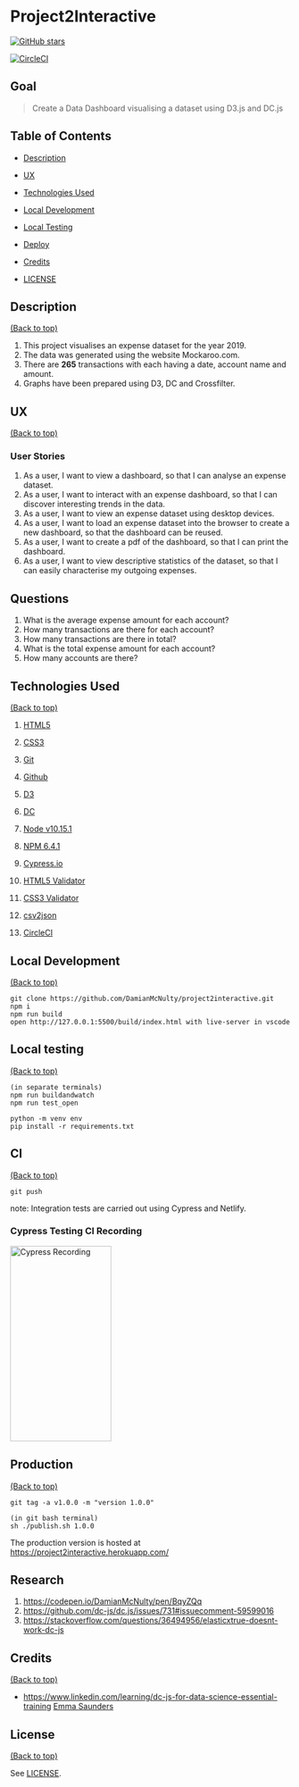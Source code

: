 # Project2Interactive

<a href="https://github.com/DamianMcNulty/project2interactive/stargazers">
    <img src="https://img.shields.io/github/stars/DamianMcNulty/project2interactive.svg?style=social" alt="GitHub stars">
</a>

[![CircleCI](https://dl.circleci.com/status-badge/img/gh/DamianMcNulty/project2interactive/tree/main.svg?style=svg)](https://dl.circleci.com/status-badge/redirect/gh/DamianMcNulty/project2interactive/tree/main)

## Goal

> Create a Data Dashboard visualising a dataset using D3.js and DC.js

## Table of Contents

-   [Description](#description)

-   [UX](#ux)

-   [Technologies Used](#technologies-used)

-   [Local Development](#local-development)

-   [Local Testing](#local-testing)

-   [Deploy](#deploy)

-   [Credits](#credits)

-   [LICENSE](#license)

## Description

[(Back to top)](#table-of-contents)

1.  This project visualises an expense dataset for the year 2019. 
2.  The data was generated using the website Mockaroo.com. 
3.  There are **265** transactions with each having a date, account name and amount. 
4.  Graphs have been prepared using D3, DC and Crossfilter.

## UX

[(Back to top)](#table-of-contents)

### User Stories

1.  As a user, I want to view a dashboard, so that I can analyse an expense dataset.
2.  As a user, I want to interact with an expense dashboard, so that I can discover interesting trends in the data.
3.  As a user, I want to view an expense dataset using desktop devices.
4.  As a user, I want to load an expense dataset into the browser to create a new dashboard, so that the dashboard can be reused.
5.  As a user, I want to create a pdf of the dashboard, so that I can print the dashboard.
6.  As a user, I want to view descriptive statistics of the dataset, so that I can easily characterise my outgoing expenses. 

## Questions

1.  What is the average expense amount for each account?
2.  How many transactions are there for each account?
3.  How many transactions are there in total?
4.  What is the total expense amount for each account?
5.  How many accounts are there?

## Technologies Used

[(Back to top)](#table-of-contents)

1.  [HTML5](https://en.wikipedia.org/wiki/HTML5) 

2.  [CSS3](https://en.wikipedia.org/wiki/Cascading_Style_Sheets)

3.  [Git](https://git-scm.com/)  

4.  [Github](https://github.com/) 

5.  [D3](https://d3js.org/) 

6.  [DC](https://dc-js.github.io/dc.js/)

7.  [Node v10.15.1](https://nodejs.org/)

8.  [NPM 6.4.1](https://www.npmjs.com/)

9. [Cypress.io](https://www.cypress.io/)

10. [HTML5 Validator](https://validator.w3.org/)

11. [CSS3 Validator](https://jigsaw.w3.org/css-validator/)

12. [csv2json](https://www.csvjson.com/csv2json)

14. [CircleCI](https://circleci.com/)

## Local Development

[(Back to top)](#table-of-contents)

    git clone https://github.com/DamianMcNulty/project2interactive.git
    npm i
    npm run build
    open http://127.0.0.1:5500/build/index.html with live-server in vscode

## Local testing

[(Back to top)](#table-of-contents)

    (in separate terminals)
    npm run buildandwatch
    npm run test_open

    python -m venv env
    pip install -r requirements.txt


## CI

[(Back to top)](#table-of-contents)

    git push

note: Integration tests are carried out using Cypress and Netlify.

### Cypress Testing CI Recording

<img src="https://github.com/DamianMcNulty/project2interactive/blob/master/cypress/videos/cypressvideo.gif" width=60% height=350px alt="Cypress Recording">

## Production

[(Back to top)](#table-of-contents)

    git tag -a v1.0.0 -m "version 1.0.0"

    (in git bash terminal)
    sh ./publish.sh 1.0.0

The production version is hosted at <https://project2interactive.herokuapp.com/>

## Research

1.  <https://codepen.io/DamianMcNulty/pen/BqyZQq>
2.  <https://github.com/dc-js/dc.js/issues/731#issuecomment-59599016>
3.  <https://stackoverflow.com/questions/36494956/elasticxtrue-doesnt-work-dc-js>

## Credits

[(Back to top)](#table-of-contents)

-   <https://www.linkedin.com/learning/dc-js-for-data-science-essential-training> <a href="http://vizdata.co.uk/">Emma Saunders</a>

## License

[(Back to top)](#table-of-contents)

See [LICENSE](LICENSE).

